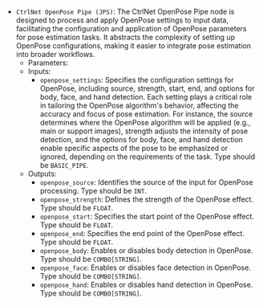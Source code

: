 - `CtrlNet OpenPose Pipe (JPS)`: The CtrlNet OpenPose Pipe node is designed to process and apply OpenPose settings to input data, facilitating the configuration and application of OpenPose parameters for pose estimation tasks. It abstracts the complexity of setting up OpenPose configurations, making it easier to integrate pose estimation into broader workflows.
    - Parameters:
    - Inputs:
        - `openpose_settings`: Specifies the configuration settings for OpenPose, including source, strength, start, end, and options for body, face, and hand detection. Each setting plays a critical role in tailoring the OpenPose algorithm's behavior, affecting the accuracy and focus of pose estimation. For instance, the source determines where the OpenPose algorithm will be applied (e.g., main or support images), strength adjusts the intensity of pose detection, and the options for body, face, and hand detection enable specific aspects of the pose to be emphasized or ignored, depending on the requirements of the task. Type should be `BASIC_PIPE`.
    - Outputs:
        - `openpose_source`: Identifies the source of the input for OpenPose processing. Type should be `INT`.
        - `openpose_strength`: Defines the strength of the OpenPose effect. Type should be `FLOAT`.
        - `openpose_start`: Specifies the start point of the OpenPose effect. Type should be `FLOAT`.
        - `openpose_end`: Specifies the end point of the OpenPose effect. Type should be `FLOAT`.
        - `openpose_body`: Enables or disables body detection in OpenPose. Type should be `COMBO[STRING]`.
        - `openpose_face`: Enables or disables face detection in OpenPose. Type should be `COMBO[STRING]`.
        - `openpose_hand`: Enables or disables hand detection in OpenPose. Type should be `COMBO[STRING]`.
